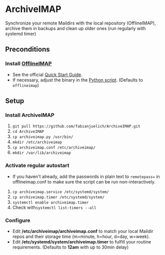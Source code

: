 # ArchiveIMAP
Synchronize your remote Maildirs with the local repository (OfflineIMAP), archive them in backups and clean up older ones (run regularly with systemd timer)
## Preconditions
### Install [OfflineIMAP](https://github.com/OfflineIMAP/offlineimap3)
- See the official [Quick Start Guide](https://www.offlineimap.org/doc/quick_start.html).
- If necessary, adjust the binary in the [Python script](./archiveimap.py). (Defaults to `offlineimap`)

## Setup
### Install ArchiveIMAP
1. `git pull https://github.com/fabianjuelich/ArchiveIMAP.git`
2. `cd ArchiveIMAP`
3. `cp archiveimap.py /usr/bin/`
4. `mkdir /etc/archiveimap`
5. `cp archiveimap.conf /etc/archiveimap/`
6. `mkdir /var/lib/archiveimap`

### Activate regular autostart
- If you haven't already, add the passwords in plain text to `remotepass=` in offlineimap.conf to make sure the script can be run non-interactively.
1. `cp archiveimap.service /etc/systemd/system/`
2. `cp archiveimap.timer /etc/systemd/system/`
3. `systemctl enable archiveimap.timer`
4. Check with`systemctl list-timers --all`

### Configure
- Edit __/etc/archiveimap/archiveimap.conf__ to match your local Maildir repos and their storage time (m=minute, h=hour, d=day, w=week).
- Edit __/etc/systemd/system/archiveimap.timer__ to fulfill your routine requirements. (Defaults to __12am__ with up to 30min delay)
